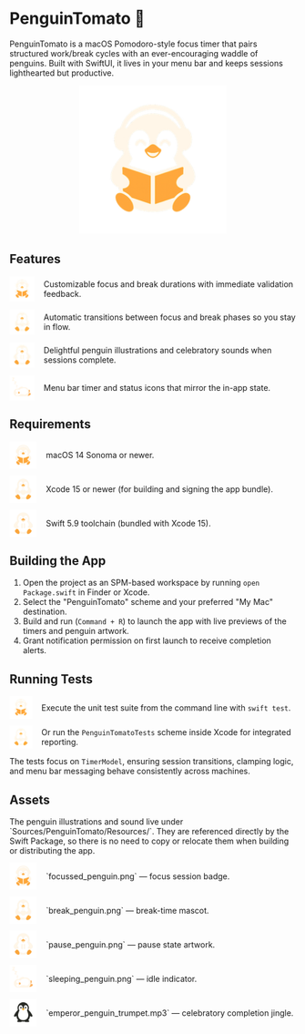 # PenguinTomato 🐧

PenguinTomato is a macOS Pomodoro-style focus timer that pairs structured work/break cycles with an ever-encouraging waddle of penguins. Built with SwiftUI, it lives in your menu bar and keeps sessions lighthearted but productive.

<p align="center">
  <img src="Sources/PenguinTomato/Assets.xcassets/FocusPenguin.imageset/FocusPenguin.png" alt="Focus penguin" width="260" />
</p>

## Features
<ul style="list-style:none;padding-left:0;">
  <li style="display:flex;align-items:center;margin-bottom:14px;">
    <img src="Sources/PenguinTomato/Assets.xcassets/MenuBarFocus.imageset/MenuBarFocus.png" alt="Focus icon" width="44" style="margin-right:16px;" />
    <span>Customizable focus and break durations with immediate validation feedback.</span>
  </li>
  <li style="display:flex;align-items:center;margin-bottom:14px;">
    <img src="Sources/PenguinTomato/Assets.xcassets/MenuBarBreak.imageset/MenuBarBreak.png" alt="Break icon" width="44" style="margin-right:16px;" />
    <span>Automatic transitions between focus and break phases so you stay in flow.</span>
  </li>
  <li style="display:flex;align-items:center;margin-bottom:14px;">
    <img src="Sources/PenguinTomato/Assets.xcassets/MenuBarPaused.imageset/MenuBarPaused.png" alt="Pause icon" width="44" style="margin-right:16px;" />
    <span>Delightful penguin illustrations and celebratory sounds when sessions complete.</span>
  </li>
  <li style="display:flex;align-items:center;">
    <img src="Sources/PenguinTomato/Assets.xcassets/SleepingPenguin.imageset/SleepingPenguin.png" alt="Notification icon" width="44" style="margin-right:16px;" />
    <span>Menu bar timer and status icons that mirror the in-app state.</span>
  </li>
</ul>

## Requirements
<ul style="list-style:none;padding-left:0;">
  <li style="display:flex;align-items:center;margin-bottom:12px;">
    <img src="Sources/PenguinTomato/Resources/focussed_penguin.png" alt="Focus penguin" width="48" style="margin-right:16px;" />
    <span>macOS 14 Sonoma or newer.</span>
  </li>
  <li style="display:flex;align-items:center;margin-bottom:12px;">
    <img src="Sources/PenguinTomato/Resources/break_penguin.png" alt="Break penguin" width="48" style="margin-right:16px;" />
    <span>Xcode 15 or newer (for building and signing the app bundle).</span>
  </li>
  <li style="display:flex;align-items:center;">
    <img src="Sources/PenguinTomato/Resources/pause_penguin.png" alt="Pause penguin" width="48" style="margin-right:16px;" />
    <span>Swift 5.9 toolchain (bundled with Xcode 15).</span>
  </li>
</ul>

## Building the App
1. Open the project as an SPM-based workspace by running `open Package.swift` in Finder or Xcode.
2. Select the "PenguinTomato" scheme and your preferred "My Mac" destination.
3. Build and run (`Command + R`) to launch the app with live previews of the timers and penguin artwork.
4. Grant notification permission on first launch to receive completion alerts.

## Running Tests
<ul style="list-style:none;padding-left:0;">
  <li style="display:flex;align-items:center;margin-bottom:12px;">
    <img src="Sources/PenguinTomato/Assets.xcassets/MenuBarFocus.imageset/MenuBarFocus.png" alt="Focus icon" width="40" style="margin-right:16px;" />
    <span>Execute the unit test suite from the command line with <code>swift test</code>.</span>
  </li>
  <li style="display:flex;align-items:center;">
    <img src="Sources/PenguinTomato/Assets.xcassets/MenuBarBreak.imageset/MenuBarBreak.png" alt="Break icon" width="40" style="margin-right:16px;" />
    <span>Or run the <code>PenguinTomatoTests</code> scheme inside Xcode for integrated reporting.</span>
  </li>
</ul>

The tests focus on `TimerModel`, ensuring session transitions, clamping logic, and menu bar messaging behave consistently across machines.

## Assets
<ul style="list-style:none;padding-left:0;">
  <li style="display:flex;align-items:flex-start;margin-bottom:12px;">
    <span>The penguin illustrations and sound live under `Sources/PenguinTomato/Resources/`. They are referenced directly by the Swift Package, so there is no need to copy or relocate them when building or distributing the app.</span>
  </li>
  <li style="display:flex;align-items:center;margin-bottom:12px;">
    <img src="Sources/PenguinTomato/Resources/focussed_penguin.png" alt="Focus penguin" width="48" style="margin-right:16px;" />
    <span>`focussed_penguin.png` — focus session badge.</span>
  </li>
  <li style="display:flex;align-items:center;margin-bottom:12px;">
    <img src="Sources/PenguinTomato/Resources/break_penguin.png" alt="Break penguin" width="48" style="margin-right:16px;" />
    <span>`break_penguin.png` — break-time mascot.</span>
  </li>
  <li style="display:flex;align-items:center;margin-bottom:12px;">
    <img src="Sources/PenguinTomato/Resources/pause_penguin.png" alt="Pause penguin" width="48" style="margin-right:16px;" />
    <span>`pause_penguin.png` — pause state artwork.</span>
  </li>
  <li style="display:flex;align-items:center;margin-bottom:12px;">
    <img src="Sources/PenguinTomato/Resources/sleeping_penguin.png" alt="Sleeping penguin" width="48" style="margin-right:16px;" />
    <span>`sleeping_penguin.png` — idle indicator.</span>
  </li>
  <li style="display:flex;align-items:center;">
    <img src="Sources/PenguinTomato/Resources/penguin_icon.png" alt="Penguin icon" width="48" style="margin-right:16px;" />
    <span>`emperor_penguin_trumpet.mp3` — celebratory completion jingle.</span>
  </li>
</ul>
